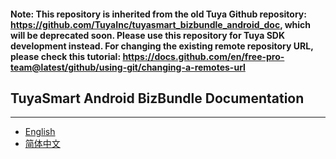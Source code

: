 #### Note: This repository is inherited from the old Tuya Github repository: https://github.com/TuyaInc/tuyasmart_bizbundle_android_doc, which will be deprecated soon. Please use this repository for Tuya SDK development instead. For changing the existing remote repository URL, please check this tutorial: https://docs.github.com/en/free-pro-team@latest/github/using-git/changing-a-remotes-url

## TuyaSmart Android BizBundle Documentation

---

* [English](https://tuyainc.github.io/tuyasmart_bizbundle_android_doc/en/) 
* [简体中文](https://tuyainc.github.io/tuyasmart_bizbundle_android_doc/zh-hans/)

